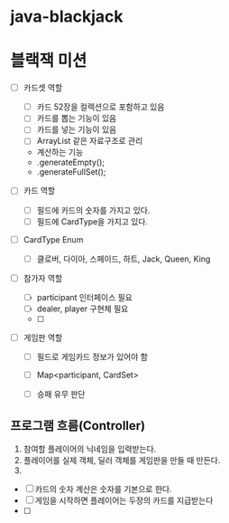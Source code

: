# java-blackjack
# 블랙잭 미션

- [ ] 카드셋 역할
  - [ ] 카드 52장을 컬렉션으로 포함하고 있음
  - [ ] 카드를 뽑는 기능이 있음
  - [ ] 카드를 넣는 기능이 있음
  - [ ] ArrayList<Card> 같은 자료구조로 관리
  + 계산하는 기능
  + .generateEmpty();
  + .generateFullSet();

- [ ] 카드 역할
  - [ ] 필드에 카드의 숫자를 가지고 있다.
  - [ ] 필드에 CardType을 가지고 있다.

- [ ] CardType Enum
  - [ ] 클로버, 다이아, 스페이드, 하트, Jack, Queen, King

- [ ] 참가자 역할
  - [ ] participant 인터페이스 필요
  - [ ] dealer, player 구현체 필요
  - [ ] 

- [ ] 게임판 역할
  - [ ] 필드로 게임카드 정보가 있어야 함
  - [ ] Map<participant, CardSet>
  - [ ] 승패 유무 판단


## 프로그램 흐름(Controller)
1. 참여할 플레이어의 닉네임을 입력받는다.
2. 플레이어를 실제 객체, 딜러 객체를 게임판을 만들 때 만든다.
3. 




- [ ] 카드의 숫자 계산은 숫자를 기본으로 한다.
- [ ] 게임을 시작하면 플레이어는 두장의 카드를 지급받는다
- [ ] 
